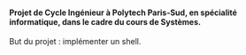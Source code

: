 #### Projet de Cycle Ingénieur à Polytech Paris-Sud, en spécialité informatique, dans le cadre du cours de Systèmes.

But du projet : implémenter un shell.
